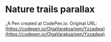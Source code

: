 # Nature trails parallax
 _A Pen created at CodePen.io. Original URL: [https://codepen.io/OlgaVaraksa/pen/Yzzadwa](https://codepen.io/OlgaVaraksa/pen/Yzzadwa).

 